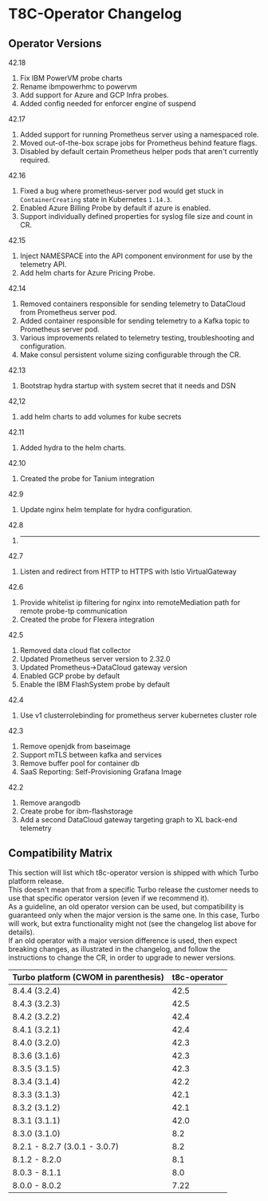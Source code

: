 T8C-Operator Changelog
====================

Operator Versions
---------------------
42.18
1. Fix IBM PowerVM probe charts
2. Rename ibmpowerhmc to powervm
3. Add support for Azure and GCP Infra probes.
4. Added config needed for enforcer engine of suspend

42.17
1. Added support for running Prometheus server using a namespaced role.
2. Moved out-of-the-box scrape jobs for Prometheus behind feature flags.
3. Disabled by default certain Prometheus helper pods that aren't currently required.

42.16
1. Fixed a bug where prometheus-server pod would get stuck in `ContainerCreating` state in 
   Kubernetes `1.14.3`.
2. Enabled Azure Billing Probe by default if azure is enabled.
3. Support individually defined properties for syslog file size and count in CR.

42.15
1. Inject NAMESPACE into the API component environment for use by the telemetry API.
2. Add helm charts for Azure Pricing Probe.

42.14
1. Removed containers responsible for sending telemetry to DataCloud from Prometheus server pod.
2. Added container responsible for sending telemetry to a Kafka topic to Prometheus server pod.
3. Various improvements related to telemetry testing, troubleshooting and configuration.
4. Make consul persistent volume sizing configurable through the CR.

42.13
1. Bootstrap hydra startup with system secret that it needs and DSN

42,12
1. add helm charts to add volumes for kube secrets

42.11
1. Added hydra to the helm charts.

42.10
1. Created the probe for Tanium integration

42.9
1. Update nginx helm template for hydra configuration.

42.8
1. ---

42.7
1. Listen and redirect from HTTP to HTTPS with Istio VirtualGateway

42.6
1. Provide whitelist ip filtering for nginx into remoteMediation path for remote probe-tp communication
2. Created the probe for Flexera integration

42.5
1. Removed data cloud flat collector
2. Updated Prometheus server version to 2.32.0
3. Updated Prometheus->DataCloud gateway version
4. Enabled GCP probe by default 
5. Enable the IBM FlashSystem probe by default

42.4
1. Use v1 clusterrolebinding for prometheus server kubernetes cluster role

42.3
1. Remove openjdk from baseimage
2. Support mTLS between kafka and services
3. Remove buffer pool for container db
4. SaaS Reporting: Self-Provisioning Grafana Image

42.2
1. Remove arangodb
2. Create probe for ibm-flashstorage
3. Add a second DataCloud gateway targeting graph to XL back-end telemetry

Compatibility Matrix
--------------------

This section will list which t8c-operator version is shipped with which Turbo platform release.  
This doesn't mean that from a specific Turbo release the customer needs to use that specific 
operator version (even if we recommend it).  
As a guideline, an old operator version can be used, but compatibility is guaranteed only when the 
major version is the same one. In this case, Turbo will work, but extra functionality might not 
(see the changelog list above for details).  
If an old operator with a major version difference is used, then expect breaking changes, as 
illustrated in the changelog, and follow the instructions to change the CR, in order to upgrade 
to newer versions.

| Turbo platform (CWOM in parenthesis) | t8c-operator |
|--------------------------------------|--------------|
| 8.4.4 (3.2.4)                        | 42.5         |
| 8.4.3 (3.2.3)                        | 42.5         |
| 8.4.2 (3.2.2)                        | 42.4         |
| 8.4.1 (3.2.1)                        | 42.4         |
| 8.4.0 (3.2.0)                        | 42.3         |
| 8.3.6 (3.1.6)                        | 42.3         |
| 8.3.5 (3.1.5)                        | 42.3         |
| 8.3.4 (3.1.4)                        | 42.2         |
| 8.3.3 (3.1.3)                        | 42.1         |
| 8.3.2 (3.1.2)                        | 42.1         |
| 8.3.1 (3.1.1)                        | 42.0         |
| 8.3.0 (3.1.0)                        | 8.2          |
| 8.2.1 - 8.2.7 (3.0.1 - 3.0.7)        | 8.2          |
| 8.1.2 - 8.2.0                        | 8.1          |
| 8.0.3 - 8.1.1                        | 8.0          |
| 8.0.0 - 8.0.2                        | 7.22         |


